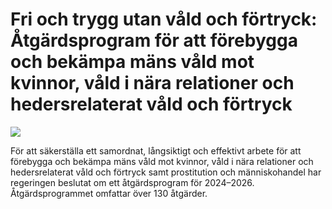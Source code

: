 # Fri och trygg utan våld och förtryck: Åtgärdsprogram för att förebygga och bekämpa mäns våld mot kvinnor, våld i nära relationer och hedersrelaterat våld och förtryck

![](/contentassets/a82a7847ffc24e9b93f92750f94a1ea9/omslag_atgardsprogrammet_sida_1.png?width=150&quality=85)


För att säkerställa ett samordnat, långsiktigt och effektivt arbete för att förebygga och bekämpa mäns våld mot kvinnor, våld i nära relationer och hedersrelaterat våld och förtryck samt prostitution och människohandel har regeringen beslutat om ett åtgärdsprogram för 2024–2026\. Åtgärdsprogrammet omfattar över 130 åtgärder.
